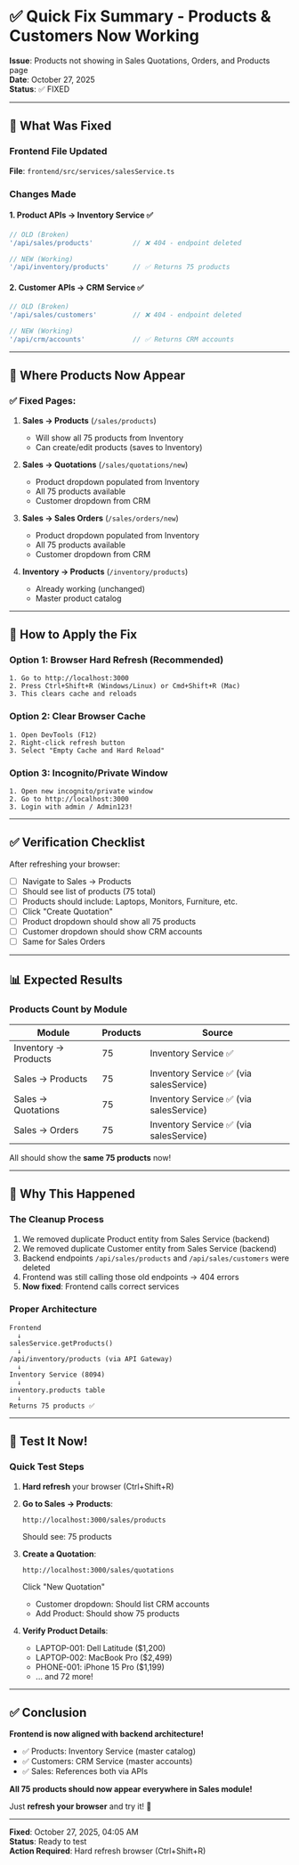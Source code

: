 # ✅ Quick Fix Summary - Products & Customers Now Working

**Issue**: Products not showing in Sales Quotations, Orders, and Products page  
**Date**: October 27, 2025  
**Status**: ✅ FIXED

---

## 🔧 What Was Fixed

### Frontend File Updated
**File**: `frontend/src/services/salesService.ts`

### Changes Made

#### 1. Product APIs → Inventory Service ✅
```typescript
// OLD (Broken)
'/api/sales/products'          // ❌ 404 - endpoint deleted

// NEW (Working)
'/api/inventory/products'      // ✅ Returns 75 products
```

#### 2. Customer APIs → CRM Service ✅
```typescript
// OLD (Broken)
'/api/sales/customers'         // ❌ 404 - endpoint deleted

// NEW (Working)  
'/api/crm/accounts'            // ✅ Returns CRM accounts
```

---

## 📍 Where Products Now Appear

### ✅ Fixed Pages:

1. **Sales → Products** (`/sales/products`)
   - Will show all 75 products from Inventory
   - Can create/edit products (saves to Inventory)

2. **Sales → Quotations** (`/sales/quotations/new`)
   - Product dropdown populated from Inventory
   - All 75 products available
   - Customer dropdown from CRM

3. **Sales → Sales Orders** (`/sales/orders/new`)
   - Product dropdown populated from Inventory
   - All 75 products available
   - Customer dropdown from CRM

4. **Inventory → Products** (`/inventory/products`)
   - Already working (unchanged)
   - Master product catalog

---

## 🔄 How to Apply the Fix

### Option 1: Browser Hard Refresh (Recommended)
```
1. Go to http://localhost:3000
2. Press Ctrl+Shift+R (Windows/Linux) or Cmd+Shift+R (Mac)
3. This clears cache and reloads
```

### Option 2: Clear Browser Cache
```
1. Open DevTools (F12)
2. Right-click refresh button
3. Select "Empty Cache and Hard Reload"
```

### Option 3: Incognito/Private Window
```
1. Open new incognito/private window
2. Go to http://localhost:3000
3. Login with admin / Admin123!
```

---

## ✅ Verification Checklist

After refreshing your browser:

- [ ] Navigate to Sales → Products
- [ ] Should see list of products (75 total)
- [ ] Products should include: Laptops, Monitors, Furniture, etc.
- [ ] Click "Create Quotation"
- [ ] Product dropdown should show all 75 products
- [ ] Customer dropdown should show CRM accounts
- [ ] Same for Sales Orders

---

## 📊 Expected Results

### Products Count by Module

| Module | Products | Source |
|--------|----------|--------|
| Inventory → Products | 75 | Inventory Service ✅ |
| Sales → Products | 75 | Inventory Service ✅ (via salesService) |
| Sales → Quotations | 75 | Inventory Service ✅ (via salesService) |
| Sales → Orders | 75 | Inventory Service ✅ (via salesService) |

All should show the **same 75 products** now!

---

## 🎯 Why This Happened

### The Cleanup Process
1. We removed duplicate Product entity from Sales Service (backend)
2. We removed duplicate Customer entity from Sales Service (backend)
3. Backend endpoints `/api/sales/products` and `/api/sales/customers` were deleted
4. Frontend was still calling those old endpoints → 404 errors
5. **Now fixed**: Frontend calls correct services

### Proper Architecture
```
Frontend
  ↓
salesService.getProducts()
  ↓
/api/inventory/products (via API Gateway)
  ↓
Inventory Service (8094)
  ↓
inventory.products table
  ↓
Returns 75 products ✅
```

---

## 🚀 Test It Now!

### Quick Test Steps

1. **Hard refresh** your browser (Ctrl+Shift+R)

2. **Go to Sales → Products**:
   ```
   http://localhost:3000/sales/products
   ```
   Should see: 75 products

3. **Create a Quotation**:
   ```
   http://localhost:3000/sales/quotations
   ```
   Click "New Quotation"
   - Customer dropdown: Should list CRM accounts
   - Add Product: Should show 75 products

4. **Verify Product Details**:
   - LAPTOP-001: Dell Latitude ($1,200)
   - LAPTOP-002: MacBook Pro ($2,499)
   - PHONE-001: iPhone 15 Pro ($1,199)
   - ... and 72 more!

---

## ✅ Conclusion

**Frontend is now aligned with backend architecture!**

- ✅ Products: Inventory Service (master catalog)
- ✅ Customers: CRM Service (master accounts)
- ✅ Sales: References both via APIs

**All 75 products should now appear everywhere in Sales module!**

Just **refresh your browser** and try it! 🎉

---

**Fixed**: October 27, 2025, 04:05 AM  
**Status**: Ready to test  
**Action Required**: Hard refresh browser (Ctrl+Shift+R)

